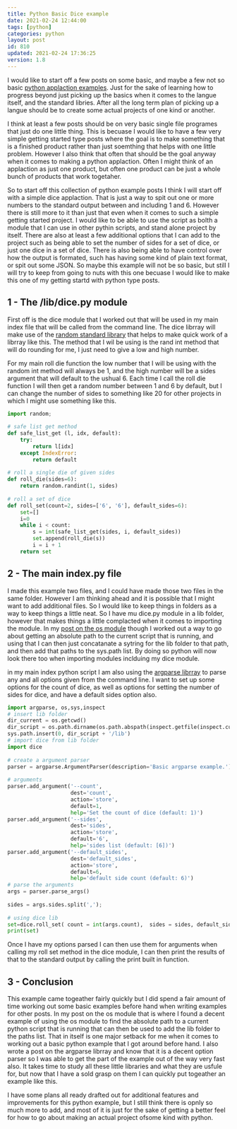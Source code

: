 ```yaml
---
title: Python Basic Dice example
date: 2021-02-24 12:44:00
tags: [python]
categories: python
layout: post
id: 810
updated: 2021-02-24 17:36:25
version: 1.8
---
```


I would like to start off a few posts on some basic, and maybe a few not so basic [python applaction examples](https://www.programiz.com/python-programming/examples). Just for the sake of learning how to progress beyond just picking up the basics when it comes to the langue itself, and the standard libries. After all the long term plan of picking up a langue should be to create some actual projects of one kind or another.

I think at least a few posts should be on very basic single file programes that just do one little thing. This is becuase I would like to have a few very simple getting started type posts where the goal is to make something that is a finished product rather than just soemthing that helps with one little problem. However I also think that often that should be the goal anyway when it comes to making a python applaction. Often I might think of an applaction as just one product, but often one product can be just a whole bunch of products that work togetaher.

So to start off this collection of python example posts I think I will start off with a simple dice applaction. That is just a way to spit out one or more numbers to the standard output between and including 1 and 6. However there is still more to it than just that even when it comes to such a simple getting started project. I would like to be able to use the script as bolth a module that I can use in other pythin scripts, and stand alone project by itself. There are also at least a few additional options that I can add to the project such as being able to set the number of sides for a set of dice, or just one dice in a set of dice. There is also being able to have control over how the output is formated, such has having some kind of plain text format, or spit out some JSON. So maybe this example will not be so basic, but still I will try to keep from going to nuts with this one becuase I would like to make this one of my getting startd with python type posts.

<!-- more -->

## 1 - The /lib/dice.py module

First off is the dice module that I worked out that will be used in my main index file that will be called from the command line. The dice librray will make use of the [random standard library](/2021/01/22/python-standard-library-random/) that helps to make quick work of a librray like this. The method that I wil be using is the rand int method that will do rounding for me, I just need to give a low and high number. 

For my main roll die function the low number that I will be using with the random int method will always be 1, and the high number will be a sides argument that will default to the ushual 6. Each time I call the roll die function I will then get a random number between 1 and 6 by default, but I can change the number of sides to something like 20 for other projects in which I might use something like this.

```python
import random;
 
# safe list get method
def safe_list_get (l, idx, default):
    try:
        return l[idx]
    except IndexError:
        return default
 
# roll a single die of given sides
def roll_die(sides=6):
    return random.randint(1, sides)
 
# roll a set of dice
def roll_set(count=2, sides=['6', '6'], default_sides=6):
    set=[]
    i=0
    while i < count:
        s = int(safe_list_get(sides, i, default_sides))
        set.append(roll_die(s))
        i = i + 1
    return set
```

## 2 - The main index.py file

I made this example two files, and I could have made those two files in the same folder. However I am thinking ahead and it is possible that I might want to add additional files. So I would like to keep things in folders as a way to keep things a little neat. So I have mu dice.py module in a lib folder, however that makes things a little complacted when it comes to importing the module. In my [post on the os module](/2021/01/06/python-standard-library-os/) though I worked out a way to go about getting an absolute path to the current script that is running, and using that I can then just concatanate a sytring for the lib folder to that path, and then add that paths to the sys.path list. By doing so python will now look there too when importing modules inclduing my dice module.

in my main index python script I am also using the [argparse librray](/2021/01/19/python-standard-library-argparse/) to parse any and all options given from the command line. I want to set up some options for the count of dice, as well as options for setting the number of sides for dice, and have a default sides option also.

```python
import argparse, os,sys,inspect
# insert lib folder
dir_current = os.getcwd()
dir_script = os.path.dirname(os.path.abspath(inspect.getfile(inspect.currentframe())))
sys.path.insert(0, dir_script + '/lib')
# import dice from lib folder
import dice
 
# create a argument parser
parser = argparse.ArgumentParser(description='Basic argparse example.')
 
# arguments
parser.add_argument('--count',
                    dest='count',
                    action='store',
                    default=1,
                    help='Set the count of dice (default: 1)')
parser.add_argument('--sides',
                    dest='sides',
                    action='store',
                    default='6',
                    help='sides list (default: [6])')
parser.add_argument('--default_sides',
                    dest='default_sides',
                    action='store',
                    default=6,
                    help='default side count (default: 6)')
# parse the arguments
args = parser.parse_args()
 
sides = args.sides.split(',');
 
# using dice lib
set=dice.roll_set( count = int(args.count),  sides = sides, default_sides = args.default_sides )
print(set)
```

Once I have my options parsed I can then use them for arguments when calling my roll set method in the dice module, I can then print the results of that to the standard output by calling the print built in function.

## 3 - Conclusion

This example came togeather fairly quickly but I did spend a fair amount of time working out some basic examples before hand when writing examples for other posts. In my post on the os module that is where I found a decent example of using the os module to find the absolute path to a current python script that is running that can then be used to add the lib folder to the paths list. That in itself is one major setback for me when it comes to working out a basic python example that I got around before hand. I also wrote a post on the argparse librray and know that it is a decent option parser so I was able to get the part of the example out of the way very fast also. It takes time to study all these little libraries and what they are usfule for, but now that I have a sold grasp on them I can quickly put togeather an example like this.

I have some plans all ready drafted out for additional features and improvements for this python example, but I still think there is opnly so much more to add, and most of it is just for the sake of getting a better feel for how to go about making an actual project ofsome kind with python.
